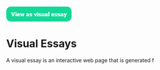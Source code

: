 <a href="https://visual-essays.app"><img src="images/ve-button.png"></a>

<param ve-config title="Visual Essays"author="Ron" banner="images/header2.jpg">
       
# Visual Essays

A visual essay is an interactive web page that is generated f
<!--stackedit_data:
eyJoaXN0b3J5IjpbLTgzNTcwMDQ0MF19
-->